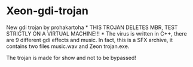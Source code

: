 # Xeon-gdi-trojan
New gdi trojan by prohakartoha
*
THIS TROJAN DELETES MBR, TEST STRICTLY ON A VIRTUAL MACHINE!!!
*
The virus is written in C++, there are 9 different gdi effects and music. In fact, this is a SFX archive, it contains two files music.wav and Zeon trojan.exe.

The trojan is made for show and not to be bypassed!
